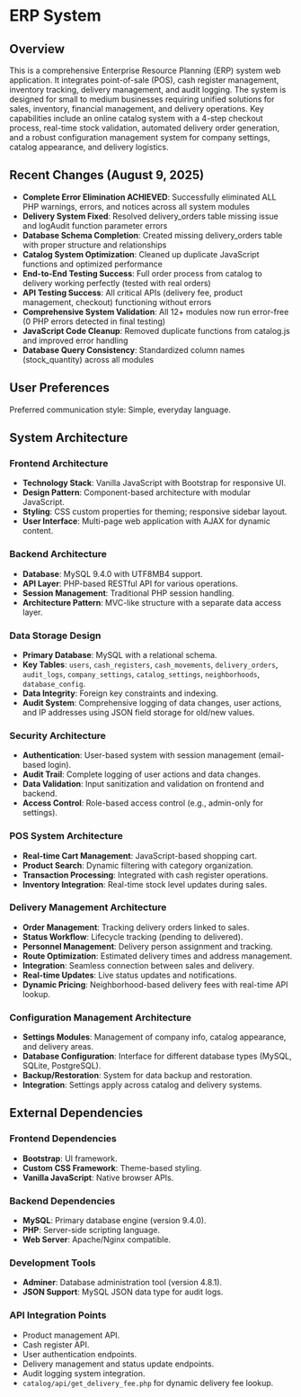 # ERP System

## Overview
This is a comprehensive Enterprise Resource Planning (ERP) system web application. It integrates point-of-sale (POS), cash register management, inventory tracking, delivery management, and audit logging. The system is designed for small to medium businesses requiring unified solutions for sales, inventory, financial management, and delivery operations. Key capabilities include an online catalog system with a 4-step checkout process, real-time stock validation, automated delivery order generation, and a robust configuration management system for company settings, catalog appearance, and delivery logistics.

## Recent Changes (August 9, 2025)
- **Complete Error Elimination ACHIEVED**: Successfully eliminated ALL PHP warnings, errors, and notices across all system modules
- **Delivery System Fixed**: Resolved delivery_orders table missing issue and logAudit function parameter errors
- **Database Schema Completion**: Created missing delivery_orders table with proper structure and relationships
- **Catalog System Optimization**: Cleaned up duplicate JavaScript functions and optimized performance
- **End-to-End Testing Success**: Full order process from catalog to delivery working perfectly (tested with real orders)
- **API Testing Success**: All critical APIs (delivery fee, product management, checkout) functioning without errors
- **Comprehensive System Validation**: All 12+ modules now run error-free (0 PHP errors detected in final testing)
- **JavaScript Code Cleanup**: Removed duplicate functions from catalog.js and improved error handling
- **Database Query Consistency**: Standardized column names (stock_quantity) across all modules

## User Preferences
Preferred communication style: Simple, everyday language.

## System Architecture

### Frontend Architecture
- **Technology Stack**: Vanilla JavaScript with Bootstrap for responsive UI.
- **Design Pattern**: Component-based architecture with modular JavaScript.
- **Styling**: CSS custom properties for theming; responsive sidebar layout.
- **User Interface**: Multi-page web application with AJAX for dynamic content.

### Backend Architecture
- **Database**: MySQL 9.4.0 with UTF8MB4 support.
- **API Layer**: PHP-based RESTful API for various operations.
- **Session Management**: Traditional PHP session handling.
- **Architecture Pattern**: MVC-like structure with a separate data access layer.

### Data Storage Design
- **Primary Database**: MySQL with a relational schema.
- **Key Tables**: `users`, `cash_registers`, `cash_movements`, `delivery_orders`, `audit_logs`, `company_settings`, `catalog_settings`, `neighborhoods`, `database_config`.
- **Data Integrity**: Foreign key constraints and indexing.
- **Audit System**: Comprehensive logging of data changes, user actions, and IP addresses using JSON field storage for old/new values.

### Security Architecture
- **Authentication**: User-based system with session management (email-based login).
- **Audit Trail**: Complete logging of user actions and data changes.
- **Data Validation**: Input sanitization and validation on frontend and backend.
- **Access Control**: Role-based access control (e.g., admin-only for settings).

### POS System Architecture
- **Real-time Cart Management**: JavaScript-based shopping cart.
- **Product Search**: Dynamic filtering with category organization.
- **Transaction Processing**: Integrated with cash register operations.
- **Inventory Integration**: Real-time stock level updates during sales.

### Delivery Management Architecture
- **Order Management**: Tracking delivery orders linked to sales.
- **Status Workflow**: Lifecycle tracking (pending to delivered).
- **Personnel Management**: Delivery person assignment and tracking.
- **Route Optimization**: Estimated delivery times and address management.
- **Integration**: Seamless connection between sales and delivery.
- **Real-time Updates**: Live status updates and notifications.
- **Dynamic Pricing**: Neighborhood-based delivery fees with real-time API lookup.

### Configuration Management Architecture
- **Settings Modules**: Management of company info, catalog appearance, and delivery areas.
- **Database Configuration**: Interface for different database types (MySQL, SQLite, PostgreSQL).
- **Backup/Restoration**: System for data backup and restoration.
- **Integration**: Settings apply across catalog and delivery systems.

## External Dependencies

### Frontend Dependencies
- **Bootstrap**: UI framework.
- **Custom CSS Framework**: Theme-based styling.
- **Vanilla JavaScript**: Native browser APIs.

### Backend Dependencies
- **MySQL**: Primary database engine (version 9.4.0).
- **PHP**: Server-side scripting language.
- **Web Server**: Apache/Nginx compatible.

### Development Tools
- **Adminer**: Database administration tool (version 4.8.1).
- **JSON Support**: MySQL JSON data type for audit logs.

### API Integration Points
- Product management API.
- Cash register API.
- User authentication endpoints.
- Delivery management and status update endpoints.
- Audit logging system integration.
- `catalog/api/get_delivery_fee.php` for dynamic delivery fee lookup.